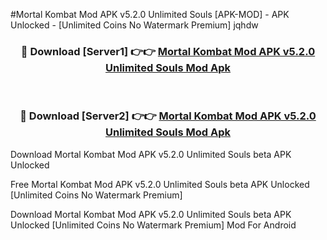 #Mortal Kombat Mod APK v5.2.0 Unlimited Souls [APK-MOD] - APK Unlocked - [Unlimited Coins No Watermark Premium] jqhdw



<div align="center">

<h3>🔴 Download [Server1] 👉👉 <a href="https://momento.my/?title=Mortal_Kombat_Mod_APK_v5.2.0_Unlimited_Souls">Mortal Kombat Mod APK v5.2.0 Unlimited Souls Mod Apk</a></h3><br>

<h3>🔴 Download [Server2] 👉👉 <a href="https://momento.my/?title=Mortal_Kombat_Mod_APK_v5.2.0_Unlimited_Souls">Mortal Kombat Mod APK v5.2.0 Unlimited Souls Mod Apk</a></h3>
</div>



Download Mortal Kombat Mod APK v5.2.0 Unlimited Souls beta APK Unlocked

Free Mortal Kombat Mod APK v5.2.0 Unlimited Souls beta APK Unlocked [Unlimited Coins No Watermark Premium]

Download Mortal Kombat Mod APK v5.2.0 Unlimited Souls beta APK Unlocked [Unlimited Coins No Watermark Premium] Mod For Android
